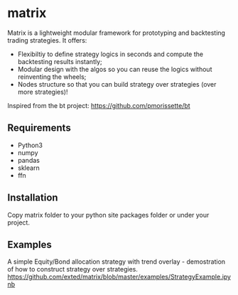 # matrix

Matrix is a lightweight modular framework for prototyping and backtesting trading strategies. It offers:
- Flexibiltiy to define strategy logics in seconds and compute the backtesting results instantly;
- Modular design with the algos so you can reuse the logics without reinventing the wheels;
- Nodes structure so that you can build strategy over strategies (over more strategies)!

Inspired from the bt project: https://github.com/pmorissette/bt

## Requirements

- Python3
- numpy
- pandas
- sklearn
- ffn

## Installation

Copy matrix folder to your python site packages folder or under your project.

## Examples

A simple Equity/Bond allocation strategy with trend overlay - demostration of how to construct strategy over strategies.
https://github.com/exted/matrix/blob/master/examples/StrategyExample.ipynb